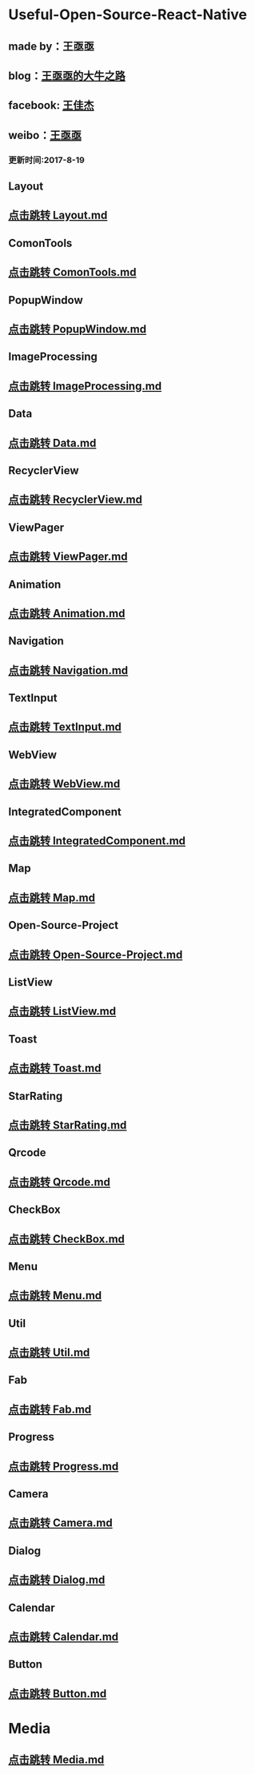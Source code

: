 # Useful-Open-Source-React-Native

## made by：王亟亟<br>
## blog：[王亟亟的大牛之路](http://blog.csdn.net/ddwhan0123) <br>
## facebook: [王佳杰](https://www.facebook.com/ddwhan0123)<br>
## weibo：[王亟亟](http://weibo.com/u/5298245888) <br>




### 更新时间:2017-8-19<br>

##  Layout<br>
## [点击跳转 Layout.md](https://github.com/ddwhan0123/Useful-Open-Source-React-Native/blob/master/Layout.md)

##  ComonTools<br>
## [点击跳转 ComonTools.md](https://github.com/ddwhan0123/Useful-Open-Source-React-Native/blob/master/ComonTools.md)

##  PopupWindow<br>
## [点击跳转 PopupWindow.md](https://github.com/ddwhan0123/Useful-Open-Source-React-Native/blob/master/PopupWindow.md)

##  ImageProcessing<br>
## [点击跳转 ImageProcessing.md](https://github.com/ddwhan0123/Useful-Open-Source-React-Native/blob/master/ImageProcessing.md)

##  Data<br>
## [点击跳转 Data.md](https://github.com/ddwhan0123/Useful-Open-Source-React-Native/blob/master/Data.md)

##  RecyclerView<br>
## [点击跳转 RecyclerView.md](https://github.com/ddwhan0123/Useful-Open-Source-React-Native/blob/master/RecyclerView.md)

##  ViewPager<br>
## [点击跳转 ViewPager.md](https://github.com/ddwhan0123/Useful-Open-Source-React-Native/blob/master/ViewPager.md)

##  Animation<br>
## [点击跳转 Animation.md](https://github.com/ddwhan0123/Useful-Open-Source-React-Native/blob/master/Animation.md)

##  Navigation<br>
## [点击跳转 Navigation.md](https://github.com/ddwhan0123/Useful-Open-Source-React-Native/blob/master/Navigation.md)

##  TextInput<br>
## [点击跳转 TextInput.md](https://github.com/ddwhan0123/Useful-Open-Source-React-Native/blob/master/TextInput.md)

##  WebView<br>
## [点击跳转 WebView.md](https://github.com/ddwhan0123/Useful-Open-Source-React-Native/blob/master/WebView.md)

##  IntegratedComponent<br>
## [点击跳转 IntegratedComponent.md](https://github.com/ddwhan0123/Useful-Open-Source-React-Native/blob/master/IntegratedComponent.md)


##  Map<br>
## [点击跳转 Map.md](https://github.com/ddwhan0123/Useful-Open-Source-React-Native/blob/master/Map.md)

##  Open-Source-Project<br>
## [点击跳转 Open-Source-Project.md](https://github.com/ddwhan0123/Useful-Open-Source-React-Native/blob/master/Open-Source-Project.md)

##  ListView<br>
## [点击跳转 ListView.md](https://github.com/ddwhan0123/Useful-Open-Source-React-Native/blob/master/ListView.md)

##  Toast<br>
## [点击跳转 Toast.md](https://github.com/ddwhan0123/Useful-Open-Source-React-Native/blob/master/Toast.md)

##  StarRating<br>
## [点击跳转 StarRating.md](https://github.com/ddwhan0123/Useful-Open-Source-React-Native/blob/master/StarRating.md)

##  Qrcode<br>
## [点击跳转 Qrcode.md](https://github.com/ddwhan0123/Useful-Open-Source-React-Native/blob/master/Qrcode.md)

##  CheckBox<br>
## [点击跳转 CheckBox.md](https://github.com/ddwhan0123/Useful-Open-Source-React-Native/blob/master/CheckBox.md)


##  Menu<br>
## [点击跳转 Menu.md](https://github.com/ddwhan0123/Useful-Open-Source-React-Native/blob/master/Menu.md)

##  Util<br>
## [点击跳转 Util.md](https://github.com/ddwhan0123/Useful-Open-Source-React-Native/blob/master/Util.md)

##  Fab<br>
## [点击跳转 Fab.md](https://github.com/ddwhan0123/Useful-Open-Source-React-Native/blob/master/Fab.md)

##  Progress<br>
## [点击跳转 Progress.md](https://github.com/ddwhan0123/Useful-Open-Source-React-Native/blob/master/Progress.md)

##  Camera<br>
## [点击跳转 Camera.md](https://github.com/ddwhan0123/Useful-Open-Source-React-Native/blob/master/Camera.md)

##  Dialog<br>
## [点击跳转 Dialog.md](https://github.com/ddwhan0123/Useful-Open-Source-React-Native/blob/master/Dialog.md)

##  Calendar<br>
## [点击跳转 Calendar.md](https://github.com/ddwhan0123/Useful-Open-Source-React-Native/blob/master/Calendar.md)


##  Button<br>
## [点击跳转 Button.md](https://github.com/ddwhan0123/Useful-Open-Source-React-Native/blob/master/Button.md)

#  Media<br>
## [点击跳转 Media.md](https://github.com/ddwhan0123/Useful-Open-Source-React-Native/blob/master/Media.md)
